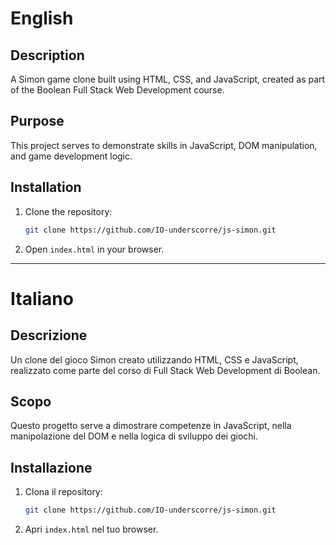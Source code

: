 # English

## Description
A Simon game clone built using HTML, CSS, and JavaScript, created as part of the Boolean Full Stack Web Development course.

## Purpose
This project serves to demonstrate skills in JavaScript, DOM manipulation, and game development logic.

## Installation
1. Clone the repository:
   ```bash
   git clone https://github.com/IO-underscorre/js-simon.git
   ```
2. Open `index.html` in your browser.

---

# Italiano

## Descrizione
Un clone del gioco Simon creato utilizzando HTML, CSS e JavaScript, realizzato come parte del corso di Full Stack Web Development di Boolean.

## Scopo
Questo progetto serve a dimostrare competenze in JavaScript, nella manipolazione del DOM e nella logica di sviluppo dei giochi.

## Installazione
1. Clona il repository:
   ```bash
   git clone https://github.com/IO-underscorre/js-simon.git
   ```
2. Apri `index.html` nel tuo browser.

